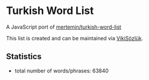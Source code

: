 # Turkish Word List

A JavaScript port of [mertemin/turkish-word-list](https://github.com/mertemin/turkish-word-list)

This list is created and can be maintained via [VikiSözlük](http://tr.wiktionary.org/wiki/Vikisözlük:Sözcük_listesi).

## Statistics
- total number of words/phrases: 63840

